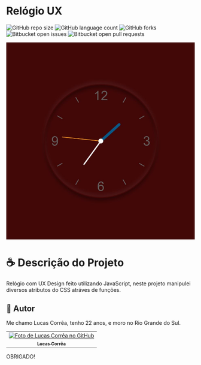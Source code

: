 # Relógio UX

![GitHub repo size](https://img.shields.io/github/repo-size/correa0105/RelogioJS?style=for-the-badge)
![GitHub language count](https://img.shields.io/github/languages/count/correa0105/RelogioJS?style=for-the-badge)
![GitHub forks](https://img.shields.io/github/forks/correa0105/RelogioJS?style=for-the-badge)
![Bitbucket open issues](https://img.shields.io/bitbucket/issues/correa0105/RelogioJS?style=for-the-badge)
![Bitbucket open pull requests](https://img.shields.io/bitbucket/pr-raw/correa0105/RelogioJS?style=for-the-badge)

<img src="./assets/exemplo.JPG" alt="Exemplo do Projeto">

# ☕ Descrição do Projeto

Relógio com UX Design feito utilizando JavaScript, neste projeto manipulei diversos atributos do CSS atráves de funções.

## 🤝 Autor

Me chamo Lucas Corrêa, tenho 22 anos, e moro no Rio Grande do Sul.

<table>
  <tr>
    <td align="center">
      <a href="https://www.linkedin.com/in/correalucas0105/">
        <img src="https://media-exp1.licdn.com/dms/image/C4D03AQH5e4dHCNg-lA/profile-displayphoto-shrink_200_200/0/1656952608892?e=1664409600&v=beta&t=I5TvYIy4Bs9zaQYMGjhgjBxbcS2jwh3ubYGcJU3boLk" width="100px;" alt="Foto de Lucas Corrêa no GitHub"/><br>
        <sub>
            <b>Lucas Corrêa</b>
        </sub>
      </a>
    </td>
</table>

OBRIGADO!
